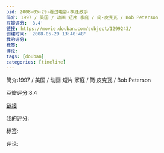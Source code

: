 ```yaml
---
pid: 2008-05-29-看过电影-棋逢敌手
简介: 1997 / 美国 / 动画 短片 家庭 / 简·皮克瓦 / Bob Peterson
豆瓣评分: '8.4'
链接: https://movie.douban.com/subject/1299243/
创建时间: '2008-05-29 13:40:48'
我的评分:
标签:
评论:
tags: [douban]
categories: [timeline]
---
```

简介:1997 / 美国 / 动画 短片 家庭 / 简·皮克瓦 / Bob Peterson

豆瓣评分:8.4

[链接](https://movie.douban.com/subject/1299243/)

我的评分:

标签:

评论:


